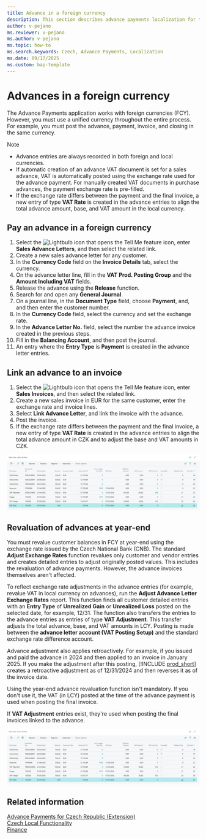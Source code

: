 ```yaml
---
title: Advance in a foreign currency
description: This section describes advance payments localization for the Czech extension.
author: v-pejano
ms.reviewer: v-pejano
ms.author: v-pejano
ms.topic: how-to
ms.search.keywords: Czech, Advance Payments, Localization
ms.date: 09/17/2025
ms.custom: bap-template
---
```


# Advances in a foreign currency

The Advance Payments application works with foreign currencies (FCY). However, you must use a unified currency throughout the entire process. For example, you must post the advance, payment, invoice, and closing in the same currency.

> [!NOTE]
>
> - Advance entries are always recorded in both foreign and local currencies.
> - If automatic creation of an advance VAT document is set for a sales advance, VAT is automatically posted using the exchange rate used for the advance payment. For manually created VAT documents in purchase advances, the payment exchange rate is pre-filled.
> - If the exchange rate differs between the payment and the final invoice, a new entry of type **VAT Rate** is created in the advance entries to align the total advance amount, base, and VAT amount in the local currency.

## Pay an advance in a foreign currency

1. Select the ![Lightbulb icon that opens the Tell Me feature](../../media/ui-search/search_small.png "Tell me what you want to do") icon, enter **Sales Advance Letters**, and then select the related link.
2. Create a new sales advance letter for any customer.
3. In the **Currency Code** field on the **Invoice Details** tab, select the currency.
4. On the advance letter line, fill in the **VAT Prod. Posting Group** and the **Amount Including VAT** fields.
5. Release the advance using the **Release** function.
6. Search for and open any **General Journal**.
7. On a journal line, in the **Document Type** field, choose **Payment**, and, and then enter the customer number.
8. In the **Currency Code** field, select the currency and set the exchange rate.
9. In the **Advance Letter No.** field, select the number the advance invoice created in the previous steps.
10. Fill in the **Balancing Account**, and then post the journal.
11. An entry where the **Entry Type** is **Payment** is created in the advance letter entries.

## Link an advance to an invoice

1. Select the ![Lightbulb icon that opens the Tell Me feature](../../media/ui-search/search_small.png "Tell me what you want to do") icon, enter **Sales Invoices**, and then select the related link.
2. Create a new sales invoice in EUR for the same customer, enter the exchange rate and invoice lines.
3. Select **Link Advance Letter**, and link the invoice with the advance.
4. Post the invoice.
5. If the exchange rate differs between the payment and the final invoice, a new entry of type **VAT Rate** is created in the advance entries to align the total advance amount in CZK and to adjust the base and VAT amounts in CZK.

![Linking the advance with the payment](Media/adv-payments-foreign-curr-connect.png)

## Revaluation of advances at year-end

You must revalue customer balances in FCY at year-end using the exchange rate issued by the Czech National Bank (CNB). The standard **Adjust Exchange Rates** function revalues only customer and vendor entries and creates detailed entries to adjust originally posted values. This includes the revaluation of advance payments. However, the advance invoices themselves aren't affected.

To reflect exchange rate adjustments in the advance entries (for example, revalue VAT in local currency on advances), run the **Adjust Advance Letter Exchange Rates** report. This function finds all customer detailed entries with an **Entry Type** of **Unrealized Gain** or **Unrealized Loss** posted on the selected date, for example, 12/31. The function also transfers the entries to the advance entries as entries of type **VAT Adjustment**. This transfer adjusts the total advance, base, and VAT amounts in LCY. Posting is made between the **advance letter account (VAT Posting Setup)** and the standard exchange rate difference account.

Advance adjustment also applies retroactively. For example, if you issued and paid the advance in 2024 and then applied to an invoice in January 2025. If you make the adjustment after this posting, [!INCLUDE [prod_short](../../includes/prod_short.md)] creates a retroactive adjustment as of 12/31/2024 and then reverses it as of the invoice date.

Using the year-end advance revaluation function isn't mandatory. If you don't use it, the VAT (in LCY) posted at the time of the advance payment is used when posting the final invoice.

If **VAT Adjustment** entries exist, they're used when posting the final invoices linked to the advance.

![Year-end revaluation of advances](Media/adv-payments-foreign-curr-end.png)

## Related information

[Advance Payments for Czech Republic (Extension)](ui-extensions-advance-payments-localization-cz.md)  
[Czech Local Functionality](czech-local-functionality.md)  
[Finance](../../finance.md)
